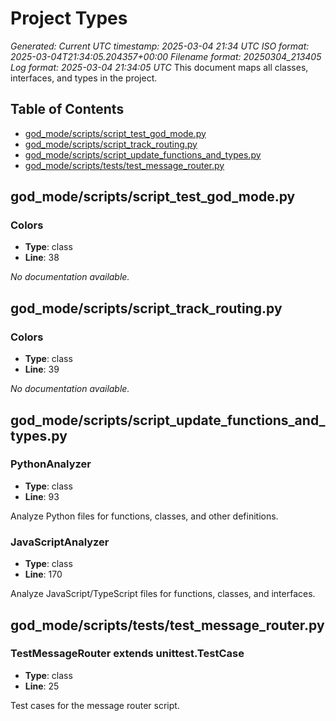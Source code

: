 # Project Types
*Generated: Current UTC timestamp: 2025-03-04 21:34 UTC
ISO format: 2025-03-04T21:34:05.204357+00:00
Filename format: 20250304_213405
Log format: 2025-03-04 21:34:05 UTC*
This document maps all classes, interfaces, and types in the project.

## Table of Contents
- [god_mode/scripts/script_test_god_mode.py](#god_mode_scripts_script_test_god_mode_py)
- [god_mode/scripts/script_track_routing.py](#god_mode_scripts_script_track_routing_py)
- [god_mode/scripts/script_update_functions_and_types.py](#god_mode_scripts_script_update_functions_and_types_py)
- [god_mode/scripts/tests/test_message_router.py](#god_mode_scripts_tests_test_message_router_py)

## god_mode/scripts/script_test_god_mode.py <a id='god_mode_scripts_script_test_god_mode_py'></a>

### Colors

- **Type**: class
- **Line**: 38

*No documentation available.*


## god_mode/scripts/script_track_routing.py <a id='god_mode_scripts_script_track_routing_py'></a>

### Colors

- **Type**: class
- **Line**: 39

*No documentation available.*


## god_mode/scripts/script_update_functions_and_types.py <a id='god_mode_scripts_script_update_functions_and_types_py'></a>

### PythonAnalyzer

- **Type**: class
- **Line**: 93

Analyze Python files for functions, classes, and other definitions.

### JavaScriptAnalyzer

- **Type**: class
- **Line**: 170

Analyze JavaScript/TypeScript files for functions, classes, and interfaces.


## god_mode/scripts/tests/test_message_router.py <a id='god_mode_scripts_tests_test_message_router_py'></a>

### TestMessageRouter extends unittest.TestCase

- **Type**: class
- **Line**: 25

Test cases for the message router script.

